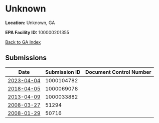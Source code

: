 # Unknown

**Location:** Unknown, GA

**EPA Facility ID:** 100000201355

[Back to GA Index](../../index.md)

## Submissions

| Date | Submission ID | Document Control Number |
|------|--------------|-------------------------|
| [2023-04-04](submissions/1000104782.md) | 1000104782 |  |
| [2018-04-05](submissions/1000069078.md) | 1000069078 |  |
| [2013-04-09](submissions/1000033882.md) | 1000033882 |  |
| [2008-03-27](submissions/51294.md) | 51294 |  |
| [2008-01-29](submissions/50716.md) | 50716 |  |
